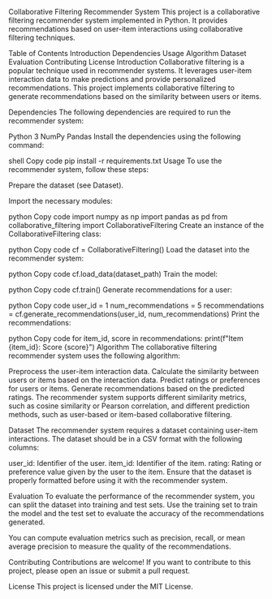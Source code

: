Collaborative Filtering Recommender System
This project is a collaborative filtering recommender system implemented in Python. It provides recommendations based on user-item interactions using collaborative filtering techniques.

Table of Contents
Introduction
Dependencies
Usage
Algorithm
Dataset
Evaluation
Contributing
License
Introduction
Collaborative filtering is a popular technique used in recommender systems. It leverages user-item interaction data to make predictions and provide personalized recommendations. This project implements collaborative filtering to generate recommendations based on the similarity between users or items.

Dependencies
The following dependencies are required to run the recommender system:

Python 3
NumPy
Pandas
Install the dependencies using the following command:

shell
Copy code
pip install -r requirements.txt
Usage
To use the recommender system, follow these steps:

Prepare the dataset (see Dataset).

Import the necessary modules:

python
Copy code
import numpy as np
import pandas as pd
from collaborative_filtering import CollaborativeFiltering
Create an instance of the CollaborativeFiltering class:

python
Copy code
cf = CollaborativeFiltering()
Load the dataset into the recommender system:

python
Copy code
cf.load_data(dataset_path)
Train the model:

python
Copy code
cf.train()
Generate recommendations for a user:

python
Copy code
user_id = 1
num_recommendations = 5
recommendations = cf.generate_recommendations(user_id, num_recommendations)
Print the recommendations:

python
Copy code
for item_id, score in recommendations:
    print(f"Item {item_id}: Score {score}")
Algorithm
The collaborative filtering recommender system uses the following algorithm:

Preprocess the user-item interaction data.
Calculate the similarity between users or items based on the interaction data.
Predict ratings or preferences for users or items.
Generate recommendations based on the predicted ratings.
The recommender system supports different similarity metrics, such as cosine similarity or Pearson correlation, and different prediction methods, such as user-based or item-based collaborative filtering.

Dataset
The recommender system requires a dataset containing user-item interactions. The dataset should be in a CSV format with the following columns:

user_id: Identifier of the user.
item_id: Identifier of the item.
rating: Rating or preference value given by the user to the item.
Ensure that the dataset is properly formatted before using it with the recommender system.

Evaluation
To evaluate the performance of the recommender system, you can split the dataset into training and test sets. Use the training set to train the model and the test set to evaluate the accuracy of the recommendations generated.

You can compute evaluation metrics such as precision, recall, or mean average precision to measure the quality of the recommendations.

Contributing
Contributions are welcome! If you want to contribute to this project, please open an issue or submit a pull request.

License
This project is licensed under the MIT License.
